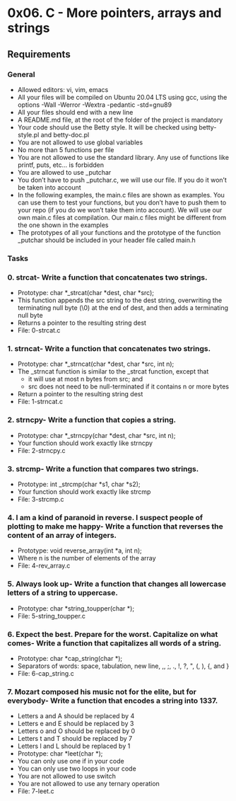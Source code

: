 # 0x06. C - More pointers, arrays and strings

## Requirements
### General

- Allowed editors: vi, vim, emacs
- All your files will be compiled on Ubuntu 20.04 LTS using gcc, using the options -Wall -Werror -Wextra -pedantic -std=gnu89
- All your files should end with a new line
- A README.md file, at the root of the folder of the project is mandatory
- Your code should use the Betty style. It will be checked using betty-style.pl and betty-doc.pl
- You are not allowed to use global variables
- No more than 5 functions per file
- You are not allowed to use the standard library. Any use of functions like printf, puts, etc… is forbidden
- You are allowed to use _putchar
- You don’t have to push _putchar.c, we will use our file. If you do it won’t be taken into account
- In the following examples, the main.c files are shown as examples. You can use them to test your functions, but you don’t have to push them to your repo (if you do we won’t take them into account). We will use our own main.c files at compilation. Our main.c files might be different from the one shown in the examples
- The prototypes of all your functions and the prototype of the function _putchar should be included in your header file called main.h

### Tasks

### 0. strcat- Write a function that concatenates two strings.
- Prototype: char *_strcat(char *dest, char *src);
- This function appends the src string to the dest string, overwriting the terminating null byte (\0) at the end of dest, and then adds a terminating null byte
- Returns a pointer to the resulting string dest
- File: 0-strcat.c

### 1. strncat- Write a function that concatenates two strings.
- Prototype: char *_strncat(char *dest, char *src, int n);
- The _strncat function is similar to the _strcat function, except that
    - it will use at most n bytes from src; and
    - src does not need to be null-terminated if it contains n or more bytes
- Return a pointer to the resulting string dest
- File: 1-strncat.c

### 2. strncpy- Write a function that copies a string.
- Prototype: char *_strncpy(char *dest, char *src, int n);
- Your function should work exactly like strncpy
- File: 2-strncpy.c

### 3. strcmp- Write a function that compares two strings.
- Prototype: int _strcmp(char *s1, char *s2);
- Your function should work exactly like strcmp
- File: 3-strcmp.c

### 4. I am a kind of paranoid in reverse. I suspect people of plotting to make me happy- Write a function that reverses the content of an array of integers.
- Prototype: void reverse_array(int *a, int n);
- Where n is the number of elements of the array
- File: 4-rev_array.c

### 5. Always look up- Write a function that changes all lowercase letters of a string to uppercase.
- Prototype: char *string_toupper(char *);
- File: 5-string_toupper.c

### 6. Expect the best. Prepare for the worst. Capitalize on what comes- Write a function that capitalizes all words of a string.
- Prototype: char *cap_string(char *);
- Separators of words: space, tabulation, new line, ,, ;, ., !, ?, ", (, ), {, and }
- File: 6-cap_string.c

### 7. Mozart composed his music not for the elite, but for everybody- Write a function that encodes a string into 1337.
- Letters a and A should be replaced by 4
- Letters e and E should be replaced by 3
- Letters o and O should be replaced by 0
- Letters t and T should be replaced by 7
- Letters l and L should be replaced by 1
- Prototype: char *leet(char *);
- You can only use one if in your code
- You can only use two loops in your code
- You are not allowed to use switch
- You are not allowed to use any ternary operation
- File: 7-leet.c
